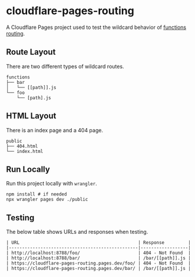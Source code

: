 # cloudflare-pages-routing

A Cloudflare Pages project used to test the wildcard behavior of [functions routing](https://developers.cloudflare.com/pages/platform/functions#functions-routing).

## Route Layout

There are two different types of wildcard routes.

```
functions
├── bar
│   └── [[path]].js
└── foo
    └── [path].js
```

## HTML Layout

There is an index page and a 404 page.

```
public
├── 404.html
└── index.html
```

## Run Locally

Run this project locally with `wrangler`.

```shell
npm install # if needed
npx wrangler pages dev ./public
```

## Testing

The below table shows URLs and responses when testing.

```
| URL                                             | Response         |
|-------------------------------------------------|------------------|
| http://localhost:8788/foo/                      | 404 - Not Found  |
| http://localhost:8788/bar/                      | /bar/[[path]].js |
| https://cloudflare-pages-routing.pages.dev/foo/ | 404 - Not Found  |
| https://cloudflare-pages-routing.pages.dev/bar/ | /bar/[[path]].js |
```
